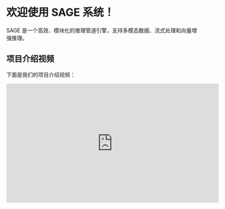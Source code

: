 # 欢迎使用 SAGE 系统！

SAGE 是一个高效、模块化的推理管道引擎，支持多模态数据、流式处理和向量增强推理。

## 项目介绍视频

下面是我们的项目介绍视频：

<iframe width="560" height="315" src="https://www.youtube.com/watch?v=RCyH8CCPGTg" title="YouTube video player" frameborder="0" allow="accelerometer; autoplay; clipboard-write; encrypted-media; gyroscope; picture-in-picture" allowfullscreen></iframe>

